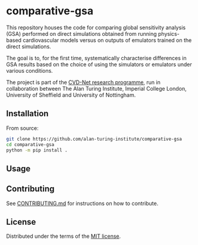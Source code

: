 # comparative-gsa

This repository houses the code for comparing global sensitivity analysis (GSA) performed on direct simulations obtained from running physics-based cardiovascular models versus on outputs of emulators trained on the direct simulations.

The goal is to, for the first time, systematically characterise differences in GSA results based on the choice of using the simulators or emulators under various conditions.

The project is part of the [CVD-Net research programme](https://cvd-net.com), run in collaboration between The Alan Turing Institute, Imperial College London, University of Sheffield and University of Nottingham.

## Installation

From source:
```bash
git clone https://github.com/alan-turing-institute/comparative-gsa
cd comparative-gsa
python -m pip install .
```

## Usage


## Contributing

See [CONTRIBUTING.md](CONTRIBUTING.md) for instructions on how to contribute.

## License

Distributed under the terms of the [MIT license](LICENSE).


<!-- prettier-ignore-start -->
[actions-badge]:            https://github.com/alan-turing-institute/comparative-gsa/workflows/CI/badge.svg
[actions-link]:             https://github.com/alan-turing-institute/comparative-gsa/actions
[pypi-link]:                https://pypi.org/project/comparative-gsa/
[pypi-platforms]:           https://img.shields.io/pypi/pyversions/comparative-gsa
[pypi-version]:             https://img.shields.io/pypi/v/comparative-gsa
<!-- prettier-ignore-end -->
